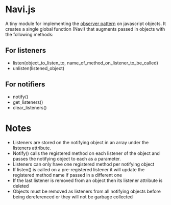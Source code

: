 Navi.js
=======

A tiny module for implementing the [observer pattern](http://en.wikipedia.org/wiki/Observer_pattern) on javascript objects.
It creates a single global function (Navi) that augments passed in objects with the following methods:


For listeners
---------------

- listen(object_to_listen_to, name_of_method_on_listener_to_be_called)
- unlisten(listened_object)

For notifiers
--------------

- notify()
- get_listeners()
- clear_listeners()

Notes
=====

- Listeners are stored on the notifying object in an array under the listeners attribute.
- Notify() calls the registered method on each listener of the object and passes the notifying object to each as a parameter.
- Listeners can only have one registered method per notifying object
- If listen() is called on a pre-registered listener it will update the registered method name if passed in a different one
- If the last listener is removed from an object then its listener attribute is deleted
- Objects must be removed as listeners from all notifying objects before being dereferenced or they will not be garbage collected